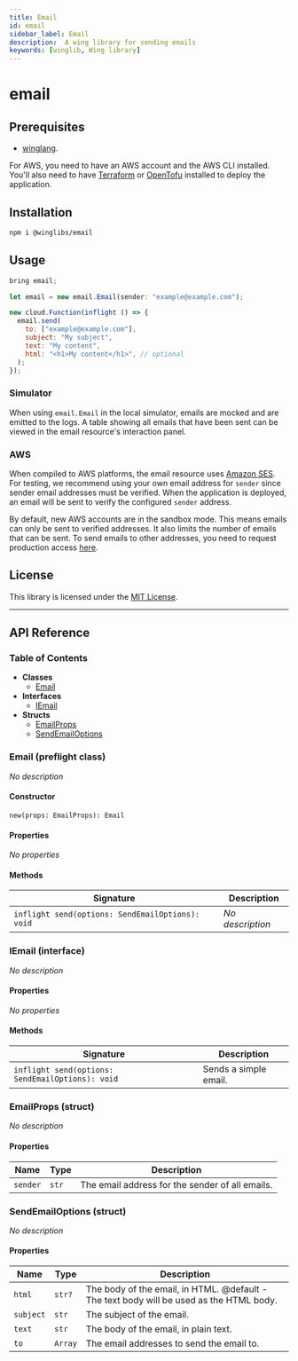 ```yaml
---
title: Email
id: email
sidebar_label: Email
description:  A wing library for sending emails
keywords: [winglib, Wing library]
---
```

# email

## Prerequisites

* [winglang](https://winglang.io).

For AWS, you need to have an AWS account and the AWS CLI installed. You'll also need to have [Terraform](https://developer.hashicorp.com/terraform/install) or [OpenTofu](https://opentofu.org/docs/intro/install/) installed to deploy the application.

## Installation

```sh
npm i @winglibs/email
```

## Usage

```js
bring email;

let email = new email.Email(sender: "example@example.com");

new cloud.Function(inflight () => {
  email.send(
    to: ["example@example.com"],
    subject: "My subject",
    text: "My content",
    html: "<h1>My content</h1>", // optional
  );
});
```

### Simulator

When using `email.Email` in the local simulator, emails are mocked and are emitted to the logs.
A table showing all emails that have been sent can be viewed in the email resource's interaction panel.

### AWS

When compiled to AWS platforms, the email resource uses [Amazon SES](https://aws.amazon.com/ses/).
For testing, we recommend using your own email address for `sender` since sender email addresses must be verified.
When the application is deployed, an email will be sent to verify the configured `sender` address.

By default, new AWS accounts are in the sandbox mode. This means emails can only be sent to verified addresses. It also limits the number of emails that can be sent. To send emails to other addresses, you need to request production access [here](https://docs.aws.amazon.com/ses/latest/dg/request-production-access.html).

## License

This library is licensed under the [MIT License](./LICENSE).

---
## API Reference

### Table of Contents

- **Classes**
  - <a href="#@winglibs/email.Email">Email</a>
- **Interfaces**
  - <a href="#@winglibs/email.IEmail">IEmail</a>
- **Structs**
  - <a href="#@winglibs/email.EmailProps">EmailProps</a>
  - <a href="#@winglibs/email.SendEmailOptions">SendEmailOptions</a>

### Email (preflight class) <a class="wing-docs-anchor" id="@winglibs/email.Email"></a>

*No description*

#### Constructor

```
new(props: EmailProps): Email
```

#### Properties

*No properties*

#### Methods

| **Signature** | **Description** |
| --- | --- |
| <code>inflight send(options: SendEmailOptions): void</code> | *No description* |

### IEmail (interface) <a class="wing-docs-anchor" id="@winglibs/email.IEmail"></a>

*No description*

#### Properties

*No properties*

#### Methods

| **Signature** | **Description** |
| --- | --- |
| <code>inflight send(options: SendEmailOptions): void</code> | Sends a simple email. |

### EmailProps (struct) <a class="wing-docs-anchor" id="@winglibs/email.EmailProps"></a>

*No description*

#### Properties

| **Name** | **Type** | **Description** |
| --- | --- | --- |
| <code>sender</code> | <code>str</code> | The email address for the sender of all emails. |

### SendEmailOptions (struct) <a class="wing-docs-anchor" id="@winglibs/email.SendEmailOptions"></a>

*No description*

#### Properties

| **Name** | **Type** | **Description** |
| --- | --- | --- |
| <code>html</code> | <code>str?</code> | The body of the email, in HTML. @default - The text body will be used as the HTML body. |
| <code>subject</code> | <code>str</code> | The subject of the email. |
| <code>text</code> | <code>str</code> | The body of the email, in plain text. |
| <code>to</code> | <code>Array<str></code> | The email addresses to send the email to. |


